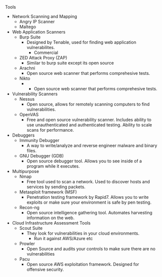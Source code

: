Tools
- Network Scanning and Mapping
	- Angry IP Scanner
	- Maltego
- Web Application Scanners
	- Burp Suite
   		- Designed by Tenable, used for finding web application vulnerabilites.
       		- Commercial
	- ZED Attack Proxy (ZAP)
   		- Similar to burp suite except its open source
	- Arachni
   		- Open source web scanner that performs comprehesive tests.
	- Nikto
   		- - Open source web scanner that performs comprehesive tests.
- Vulnerability Scanners
	- Nessus
   		- Open source, allows for remotely scanning computers to find vulnerabilities.
	- OpenVAS
   		- Free and open source vulnerability scanner. Includes ability to use unauthenticated and authenticated testing. Ability to scale scans for performance.
- Debuggers
	- Immunity Debugger
   		- A way to write/analyze and reverse engineer malware and binary files. 
	- GNU Debugger (GDB)
   		- Open source debugger tool. Allows you to see inside of a program while it executes. 
- Multipurpose
	- Nmap
   		- Free tool used to scan a network. Used to discover hosts and services by sending packets.
	- Metasploit framework (MSF)
  		- Penetration testing framework by Rapid7. Allows you to write exploits or make sure your environment is safe by pen testing.
	- Recon-ng
		- Open source intelligence gathering tool. Automates harvesting information on the web. 
- Cloud Infrastructure Assessment Tools
	- Scout Suite
   		- They look for vulnerabilities in your cloud environments.
       		- Run it against AWS/Azure etc
	- Prowler
   		- Open Source and audits your controls to make sure there are no vulnerabilities
	- Pacu
   		- Open source AWS exploitation framework. Designed for offensive security.
